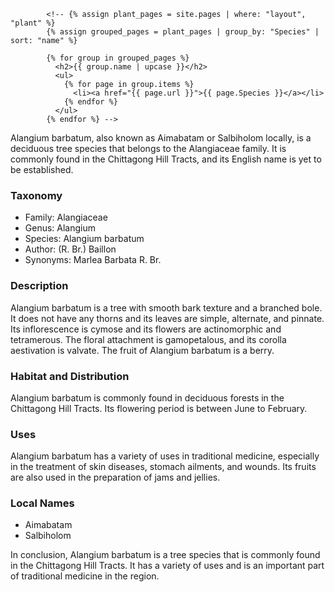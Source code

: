 <!-- <script>
    $(document).ready(function () {
        $("#SpeciesList").on("keyup", function () {
            var value = $(this).val().toLowerCase();
            $("#SpeciesList tr").filter(function () {
                $(this).toggle($(this).text().toLowerCase().indexOf(value) > -1)
            });
        });
    });
</script> -->


            <!-- {% assign plant_pages = site.pages | where: "layout", "plant" %}
            {% assign grouped_pages = plant_pages | group_by: "Species" | sort: "name" %}
            
            {% for group in grouped_pages %}
              <h2>{{ group.name | upcase }}</h2>
              <ul>
                {% for page in group.items %}
                  <li><a href="{{ page.url }}">{{ page.Species }}</a></li>
                {% endfor %}
              </ul>
            {% endfor %} -->


Alangium barbatum, also known as Aimabatam or Salbiholom locally, is a deciduous tree species that belongs to the Alangiaceae family. It is commonly found in the Chittagong Hill Tracts, and its English name is yet to be established.

### Taxonomy

- Family: Alangiaceae
- Genus: Alangium
- Species: Alangium barbatum
- Author: (R. Br.) Baillon
- Synonyms: Marlea Barbata R. Br.

### Description

Alangium barbatum is a tree with smooth bark texture and a branched bole. It does not have any thorns and its leaves are simple, alternate, and pinnate. Its inflorescence is cymose and its flowers are actinomorphic and tetramerous. The floral attachment is gamopetalous, and its corolla aestivation is valvate. The fruit of Alangium barbatum is a berry.

### Habitat and Distribution

Alangium barbatum is commonly found in deciduous forests in the Chittagong Hill Tracts. Its flowering period is between June to February.

### Uses

Alangium barbatum has a variety of uses in traditional medicine, especially in the treatment of skin diseases, stomach ailments, and wounds. Its fruits are also used in the preparation of jams and jellies.

### Local Names

- Aimabatam
- Salbiholom

In conclusion, Alangium barbatum is a tree species that is commonly found in the Chittagong Hill Tracts. It has a variety of uses and is an important part of traditional medicine in the region.